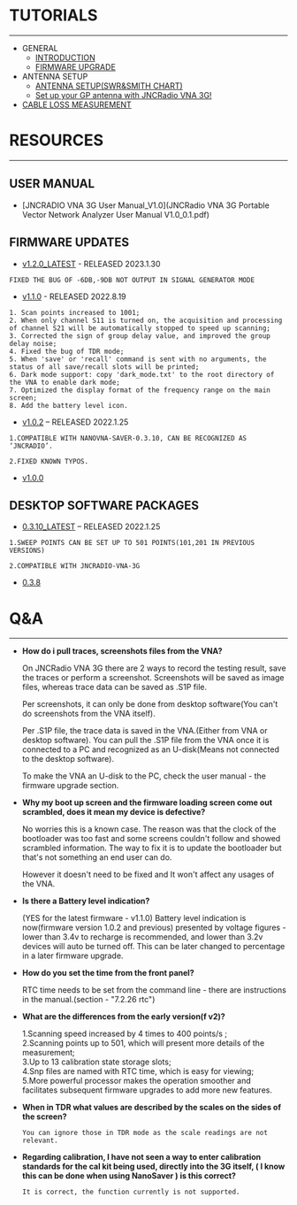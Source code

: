 
# TUTORIALS
---
* GENERAL
    * [INTRODUCTION](https://www.youtube.com/watch?v=rNNP-izZUbo&t=78s)
    * [FIRMWARE UPGRADE](POSTS/FIRMWARE-UPGRADE.md)
* ANTENNA SETUP
    * [ANTENNA SETUP(SWR&SMITH CHART)](https://www.youtube.com/watch?v=1UaOFN1Xf1g)
    * [Set up your GP antenna with JNCRadio VNA 3G!](https://www.youtube.com/watch?v=j3yaGd-8_zw&t=107s)
* [CABLE LOSS MEASUREMENT](https://www.youtube.com/watch?v=OA9Fm3M0ty8&t=2s)


# RESOURCES
---
## USER MANUAL

- [JNCRADIO VNA 3G User Manual_V1.0](JNCRadio VNA 3G Portable Vector Network Analyzer User Manual V1.0_0.1.pdf)

## FIRMWARE UPDATES

- [v1.2.0_LATEST](v1.2.0.zip) - RELEASED 2023.1.30
```
FIXED THE BUG OF -6DB,-9DB NOT OUTPUT IN SIGNAL GENERATOR MODE
```

- [v1.1.0](JNCRadio_VNA_3G_firmware_v1.1.0.zip) - RELEASED 2022.8.19
```
1. Scan points increased to 1001;
2. When only channel S11 is turned on, the acquisition and processing of channel S21 will be automatically stopped to speed up scanning;
3. Corrected the sign of group delay value, and improved the group delay noise;
4. Fixed the bug of TDR mode;
5. When 'save' or 'recall' command is sent with no arguments, the status of all save/recall slots will be printed;
6. Dark mode support: copy 'dark_mode.txt' to the root directory of the VNA to enable dark mode;
7. Optimized the display format of the frequency range on the main screen;
8. Add the battery level icon.
```

- [v1.0.2](V1.0.2.zip) – RELEASED 2022.1.25
```
1.COMPATIBLE WITH NANOVNA-SAVER-0.3.10, CAN BE RECOGNIZED AS ‘JNCRADIO’.

2.FIXED KNOWN TYPOS.
```
- [v1.0.0](V1.0.0.zip)

## DESKTOP SOFTWARE PACKAGES

- [0.3.10_LATEST](../nanovna-saver-0.3.10.exe) – RELEASED 2022.1.25

```
1.SWEEP POINTS CAN BE SET UP TO 501 POINTS(101,201 IN PREVIOUS VERSIONS)

2.COMPATIBLE WITH JNCRADIO-VNA-3G
```
- [0.3.8](../nanovna-saver-0.3.8.exe)


# Q&A
---

* **How do i pull traces, screenshots files from the VNA?**

    On JNCRadio VNA 3G there are 2 ways to record the testing result, save the traces or perform a screenshot. Screenshots will be saved as image files, whereas trace data can be saved as .S1P file.

    Per screenshots, it can only be done from desktop software(You can't do screenshots from the VNA itself).

    Per .S1P file, the trace data is saved in the VNA.(Either from VNA or desktop software). You can pull the .S1P file from the VNA once it is connected to a PC and recognized as an U-disk(Means not connected to the desktop software).

    To make the VNA an U-disk to the PC, check the user manual - the firmware upgrade section.


* **Why my boot up screen and the firmware loading screen come out scrambled, does it mean my device is defective?**

    No worries this is a known case. The reason was that the clock of the bootloader was too fast and some screens couldn't follow and showed scrambled information. The way to fix it is to update the bootloader but that's not something an end user can do.

    However it doesn't need to be fixed and It won't affect any usages of the VNA.



* **Is there a Battery level indication?**

    (YES for the latest firmware - v1.1.0)
    Battery level indication is now(firmware version 1.0.2 and previous) presented by voltage figures - lower than 3.4v to recharge is recommended, and lower than 3.2v devices will auto be turned off. This can be later changed to percentage in a later firmware upgrade.


* **How do you set the time from the front panel?**

    RTC time needs to be set from the command line - there are instructions in the manual.(section - "7.2.26 rtc")

* **What are the differences from the early version(f v2)?**

    1.Scanning speed increased by 4 times to 400 points/s ;  
    2.Scanning points up to 501, which will present more details of the measurement;  
    3.Up to 13 calibration state storage slots;  
    4.Snp files are named with RTC time, which is easy for viewing;  
    5.More powerful processor makes the operation smoother and facilitates subsequent firmware upgrades to add more new features.   

* **When in TDR what values are described by the scales on the sides of the screen?**

      You can ignore those in TDR mode as the scale readings are not relevant.

* **Regarding calibration, I have not seen a way to enter calibration standards for the cal kit being used, directly into the 3G itself,  ( I know this can be done when using  NanoSaver ) is this correct?**

      It is correct, the function currently is not supported.
